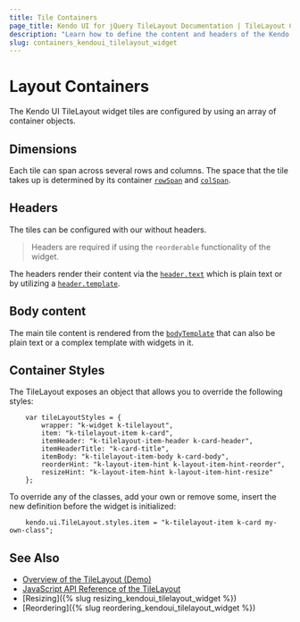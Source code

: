 ```yaml
---
title: Tile Containers
page_title: Kendo UI for jQuery TileLayout Documentation | TileLayout Containers | Kendo UI
description: "Learn how to define the content and headers of the Kendo UI for jQuery TileLayout containers."
slug: containers_kendoui_tilelayout_widget
---
```


# Layout Containers

The Kendo UI TileLayout widget tiles are configured by using an array of container objects. 

## Dimensions

Each tile can span across several rows and columns. The space that the tile takes up is determined by its container [`rowSpan`](/api/javascript/ui/tilelayout/configuration/containers.rowspan) and [`colSpan`](/api/javascript/ui/tilelayout/configuration/containers.colspan).

## Headers

The tiles can be configured with our without headers. 

> Headers are required if using the `reorderable` functionality of the widget.

The headers render their content via the [`header.text`](/api/javascript/ui/tilelayout/configuration/containers.header.text) which is plain text or by utilizing a [`header.template`](/api/javascript/ui/tilelayout/configuration/containers.header.template).

## Body content

The main tile content is rendered from the [`bodyTemplate`](/api/javascript/ui/tilelayout/configuration/containers.bodytemplate) that can also be plain text or a complex template with widgets in it.

## Container Styles

The TileLayout exposes an object that allows you to override the following styles:

```
    var tileLayoutStyles = {
        wrapper: "k-widget k-tilelayout",
        item: "k-tilelayout-item k-card",
        itemHeader: "k-tilelayout-item-header k-card-header",
        itemHeaderTitle: "k-card-title",
        itemBody: "k-tilelayout-item-body k-card-body",
        reorderHint: "k-layout-item-hint k-layout-item-hint-reorder",
        resizeHint: "k-layout-item-hint k-layout-item-hint-resize"
    };
```

To override any of the classes, add your own or remove some, insert the new definition before the widget is initialized:

```
    kendo.ui.TileLayout.styles.item = "k-tilelayout-item k-card my-own-class";
```

## See Also

* [Overview of the TileLayout (Demo)](https://demos.telerik.com/kendo-ui/tilelayout/index)
* [JavaScript API Reference of the TileLayout](/api/javascript/ui/tilelayout)
* [Resizing]({% slug resizing_kendoui_tilelayout_widget %})
* [Reordering]({% slug reordering_kendoui_tilelayout_widget %})
